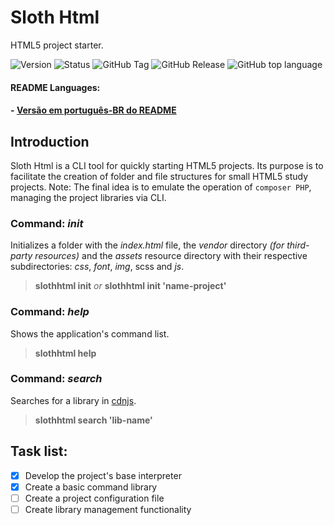 # Sloth Html

HTML5 project starter.

![Version](https://img.shields.io/badge/version-1.0.0-green) ![Status](https://img.shields.io/badge/status-development-yellow) ![GitHub Tag](https://img.shields.io/github/v/tag/rafaelsouzars/slothhtml) ![GitHub Release](https://img.shields.io/github/v/release/rafaelsouzars/slothhtml) ![GitHub top language](https://img.shields.io/github/languages/top/rafaelsouzars/slothhtml?color=green)

#### README Languages:
#### - [Versão em português-BR do README](https://github.com/rafaelsouzars/slothhtml/blob/master/README_PT-BR.md)

## Introduction

Sloth Html is a CLI tool for quickly starting HTML5 projects. Its purpose is to facilitate the creation of folder and file structures for small HTML5 study projects.
Note: The final idea is to emulate the operation of `composer PHP`, managing the project libraries via CLI.

### **Command:** _init_

Initializes a folder with the _index.html_ file, the _vendor_ directory _(for third-party resources)_ and the _assets_ resource directory with their respective subdirectories: _css_, _font_, _img_, scss and _js_.

>**slothhtml init** _or_ **slothhtml init 'name-project'**

### **Command:** _help_

Shows the application's command list.

>**slothhtml help**

### **Command:** _search_

Searches for a library in [cdnjs](https://www.cdnjs.com).

>**slothhtml search 'lib-name'**

## Task list:

- [x] Develop the project's base interpreter
- [x] Create a basic command library
- [ ] Create a project configuration file
- [ ] Create library management functionality
